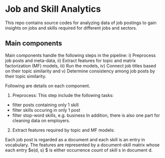 # Job and Skill Analytics

This repo contains source codes for analyzing data of job postings to gain insights on jobs and skills required for different jobs and sectors.

## Main components
Main components handle the following steps in the pipeline: i) Preprocess job posts and meta-data, ii) Extract features for topic and matrix factorization (MF) models, iii) Run the models, iv) Connect job titles based on their topic similarity and v) Determine consistency among job posts by their topic similarity.

Following are details on each component.
1. Preprocess: 
This step include the following tasks:
  + filter posts containing only 1 skill
  + filter skills occuring in only 1 post
  + filter stop-word skills, e.g. business
In addition, there is also one part for cleaning data on employers.

2. Extract features required by topic and MF models:

Each job post is regarded as a document and each skill is an entry in vocabulary. 
The features are represented by a document-skill matrix whose each entry $e(d, s) $ is either occurrence count of skill s in document d.
